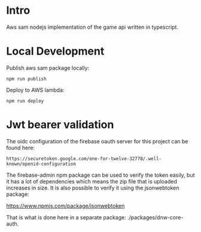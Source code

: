 # Intro

Aws sam nodejs implementation of the game api written in typescript.

# Local Development

Publish aws sam package locally:

```script
npm run publish
```

Deploy to AWS lambda:

```script
npm run deploy
```

# Jwt bearer validation

The oidc configuration of the firebase oauth server for this project can be found here:

```
https://securetoken.google.com/one-for-twelve-32778/.well-known/openid-configuration
```

The firebase-admin npm package can be used to verify the token easily, but it has a lot of dependencies which means the zip file that is uploaded increases in size. It is also possible to verify it using the jsonwebtoken package:

https://www.npmjs.com/package/jsonwebtoken

That is what is done here in a separate package: ./packages/dnw-core-auth.
